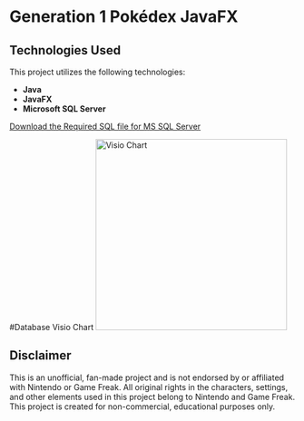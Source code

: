 # Generation 1 Pokédex JavaFX

## Technologies Used
This project utilizes the following technologies:

- **Java**
- **JavaFX**
- **Microsoft SQL Server**

[Download the Required SQL file for MS SQL Server](https://github.com/andrew5701/pokedex-gen1-database/raw/main/src/main/resources/com/mycompany/databaseexample/PokemonDatabase.sql)

#Database Visio Chart
<img width="337" alt="Visio Chart" src="https://github.com/andrew5701/pokedex-gen1-database/assets/114825896/8d8a5ba5-0622-4a09-9ee8-107a0841ed73">

## Disclaimer
This is an unofficial, fan-made project and is not endorsed by or affiliated with Nintendo or Game Freak. All original rights in the characters, settings, and other elements used in this project belong to Nintendo and Game Freak. This project is created for non-commercial, educational purposes only.
